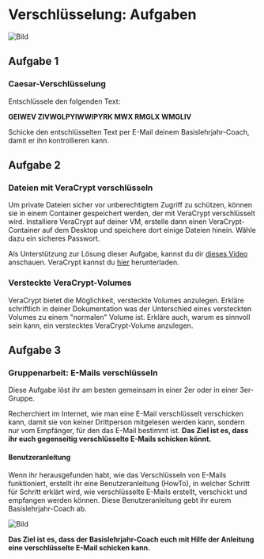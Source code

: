 # Verschlüsselung: Aufgaben

![Bild](res/crypto.gif)

## Aufgabe 1

### Caesar-Verschlüsselung

Entschlüssele den folgenden Text:

**GEIWEV ZIVWGLPYIWWIPYRK MWX RMGLX WMGLIV**

[comment]:CAESARVERSCHLUESSELUNGISTNICHTSICHER

Schicke den entschlüsselten Text per E-Mail deinem Basislehrjahr-Coach, damit er ihn kontrollieren kann.

## Aufgabe 2

### Dateien mit VeraCrypt verschlüsseln

Um private Dateien sicher vor unberechtigtem Zugriff zu schützen, können sie in einem Container gespeichert werden, der mit VeraCrypt verschlüsselt wird. Installiere VeraCrypt auf deiner VM, erstelle dann einen VeraCrypt-Container auf dem Desktop und speichere dort einige Dateien hinein. Wähle  dazu ein sicheres Passwort.

Als Unterstützung zur Lösung dieser Aufgabe, kannst du dir [dieses Video](https://youtu.be/jPRkPwM2uvo?t=86)
 anschauen. VeraCrypt kannst du [hier](https://www.veracrypt.fr/en/Downloads.html) herunterladen.  

### Versteckte VeraCrypt-Volumes

VeraCrypt bietet die Möglichkeit, versteckte Volumes anzulegen. Erkläre schriftlich in deiner Dokumentation was der Unterschied eines versteckten Volumes zu einem "normalen" Volume ist. Erkläre auch, warum es sinnvoll sein kann, ein verstecktes VeraCrypt-Volume anzulegen.

## Aufgabe 3

### Gruppenarbeit: E-Mails verschlüsseln

Diese Aufgabe löst ihr am besten gemeinsam in einer 2er oder in einer 3er-Gruppe.

Recherchiert im Internet, wie man eine E-Mail verschlüsselt verschicken kann, damit sie von keiner Drittperson mitgelesen werden kann, sondern nur vom Empfänger, für den das E-Mail bestimmt ist. **Das Ziel ist es, dass ihr euch gegenseitig verschlüsselte E-Mails schicken könnt.**

#### Benutzeranleitung

Wenn ihr herausgefunden habt, wie das Verschlüsseln von E-Mails funktioniert, erstellt ihr eine Benutzeranleitung (HowTo), in welcher Schritt für Schritt erklärt wird, wie verschlüsselte E-Mails erstellt, verschickt und empfangen werden können. Diese Benutzeranleitung gebt ihr eurem Basislehrjahr-Coach ab.

![Bild](res/usermanual.jpg)

 **Das Ziel ist es, dass der Basislehrjahr-Coach euch mit Hilfe der Anleitung eine verschlüsselte E-Mail schicken kann.**
